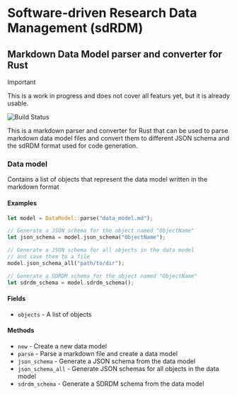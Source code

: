 # Software-driven Research Data Management (sdRDM)
## Markdown Data Model parser and converter for Rust

> [!IMPORTANT]
> This is a work in progress and does not cover all featurs yet, but it is already usable.

![Build Status](https://github.com/JR-1991/sdrdm.rs/actions/workflows/test.yml/badge.svg)

This is a markdown parser and converter for Rust that can be used to parse markdown data model files and convert them to different JSON schema and the sdRDM format used for code generation.

### Data model

Contains a list of objects that represent the data model
written in the markdown format

#### Examples

```rust
let model = DataModel::parse("data_model.md");

// Generate a JSON schema for the object named "ObjectName"
let json_schema = model.json_schema("ObjectName");

// Generate a JSON schema for all objects in the data model
// and save them to a file
model.json_schema_all("path/to/dir");

// Generate a SDRDM schema for the object named "ObjectName"
let sdrdm_schema = model.sdrdm_schema();
```

#### Fields

* `objects` - A list of objects

#### Methods

* `new` - Create a new data model
* `parse` - Parse a markdown file and create a data model
* `json_schema` - Generate a JSON schema from the data model
* `json_schema_all` - Generate JSON schemas for all objects in the data model
* `sdrdm_schema` - Generate a SDRDM schema from the data model
